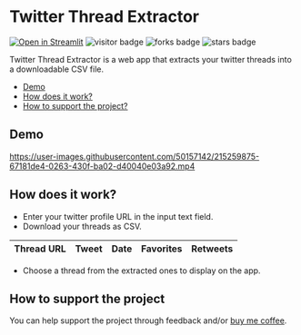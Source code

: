 # Twitter Thread Extractor
[![Open in Streamlit](https://static.streamlit.io/badges/streamlit_badge_black_white.svg)](https://twitter-thread-extractor.streamlit.app/)
![visitor badge](https://visitor-badge.glitch.me/badge?page_id=nainiayoub.twitter-thread-extractor)
![forks badge](https://img.shields.io/github/forks/nainiayoub/twitter-thread-extractor)
![stars badge](https://img.shields.io/github/stars/nainiayoub/twitter-thread-extractor)

Twitter Thread Extractor is a web app that extracts your twitter threads into a downloadable CSV file.

* [Demo](#demo)
* [How does it work?](#how-does-it-work)
* [How to support the project?](#how-to-support-the-project)

## Demo
https://user-images.githubusercontent.com/50157142/215259875-67181de4-0263-430f-ba02-d40040e03a92.mp4

## How does it work?
* Enter your twitter profile URL in the input text field.
* Download your threads as CSV.

|Thread URL | Tweet | Date | Favorites | Retweets | 
| --------- | ----- | ---- | --------- | -------- |

* Choose a thread  from the extracted ones to display on the app.


## How to support the project
You can help support the project through feedback and/or [buy me coffee](https://www.buymeacoffee.com/nainiayoub).
